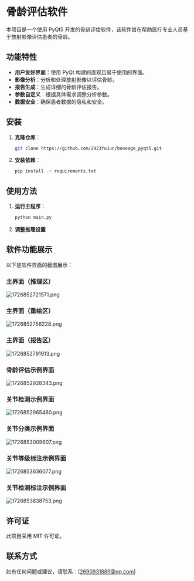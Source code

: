 # 骨龄评估软件

本项目是一个使用 PyQt5 开发的骨龄评估软件，该软件旨在帮助医疗专业人员基于放射影像评估患者的骨龄。

## 功能特性
- **用户友好界面**：使用 PyQt 构建的直观且易于使用的界面。
- **影像分析**：分析和处理放射影像以评估骨龄。
- **报告生成**：生成详细的骨龄评估报告。
- **参数自定义**：根据具体需求调整分析参数。
- **数据安全**：确保患者数据的隐私和安全。

## 安装

1. **克隆仓库**：
   ```bash
   git clone https://github.com/2023YuJun/boneage_pyqt5.git

2. **安装依赖**：
   ```bash
   pip install -r requirements.txt

## 使用方法
1. **运行主程序**：
   ```bash
   python main.py

2. **调整推理设置**

## 软件功能展示
以下是软件界面的截图展示：
### 主界面（推理区）
![1726852721571.png](https://krseoul.imgtbl.com/i/2024/09/21/66edae77ece62.png)

### 主界面（重绘区）
![1726852756228.png](https://krseoul.imgtbl.com/i/2024/09/21/66edae96eea9b.png)

### 主界面（报告区）
![1726852791913.png](https://krseoul.imgtbl.com/i/2024/09/21/66edaebc3c5de.png)

### 骨龄评估示例界面
![1726852928343.png](https://krseoul.imgtbl.com/i/2024/09/21/66edaf481e9df.png)

### 关节检测示例界面
![1726852965480.png](https://krseoul.imgtbl.com/i/2024/09/21/66edaf6b740e6.png)

### 关节分类示例界面
![1726853009607.png](https://krseoul.imgtbl.com/i/2024/09/21/66edaf957400c.png)

### 关节等级标注示例界面
![1726853636077.png](https://krseoul.imgtbl.com/i/2024/09/21/66edb20911cc1.png)

### 关节检测标注示例界面
![1726853838753.png](https://krseoul.imgtbl.com/i/2024/09/21/66edb2d3c2a9f.png)


## 许可证
此项目采用 MIT 许可证。

## 联系方式
如有任何问题或建议，请联系：[2690931889@qq.com]
